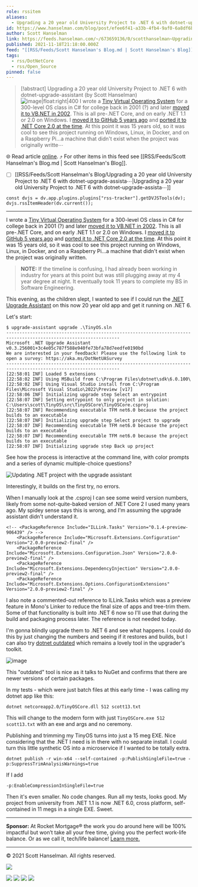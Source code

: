 ```yaml
---
role: rssitem
aliases:
  - Upgrading a 20 year old University Project to .NET 6 with dotnet-upgrade-assistant
id: https://www.hanselman.com/blog/post/efee6f41-a33b-4fb4-9af0-6a8df6b9539b
author: Scott Hanselman
link: https://feeds.hanselman.com/~/673659136/0/scotthanselman~Upgrading-a-year-old-University-Project-to-NET-with-dotnetupgradeassistant
published: 2021-11-18T21:18:00.000Z
feed: "[[RSS/Feeds/Scott Hanselman's Blog.md | Scott Hanselman's Blog]]"
tags:
  - rss/DotNetCore
  - rss/Open_Source
pinned: false
---
```


> [!abstract] Upgrading a 20 year old University Project to .NET 6 with dotnet-upgrade-assistant (by Scott Hanselman)
> ![image|float:right|400](https://www.hanselman.com/blog/content/binary/Windows-Live-Writer/16297583fa52_12B8A/image_102c9b35-682a-46ed-9bb3-3d313ddda313.png "Updating .NET project with the upgrade assistant") I wrote a [Tiny Virtual Operating System](https://www.hanselman.com/blog/rescuing-the-tiny-os-in-c) for a 300-level OS class in C# for college back in 2001 (?) and later [moved it to VB.NET in 2002](https://www.hanselman.com/blog/ive-ported-my-tiny-abstract-os-and-cpu-in-c-projectnbspfr). This is all pre-.NET Core, and on early .NET 1.1 or 2.0 on Windows. I [moved it to GitHub 5 years ago](https://github.com/shanselman/TinyOS) and [ported it to .NET Core 2.0 at the time](https://www.hanselman.com/blog/porting-a-15-year-old-net-11-virtual-cpu-tiny-operating-system-school-project-to-net-core-20). At this point it was 15 years old, so it was cool to see this project running on Windows, Linux, in Docker, and on a Raspberry Pi...a machine that didn't exist when the project was originally writte⋯

🌐 Read article [online](https://feeds.hanselman.com/~/673659136/0/scotthanselman~Upgrading-a-year-old-University-Project-to-NET-with-dotnetupgradeassistant). ⤴ For other items in this feed see [[RSS/Feeds/Scott Hanselman's Blog.md | Scott Hanselman's Blog]].

- [ ] [[RSS/Feeds/Scott Hanselman's Blog/Upgrading a 20 year old University Project to ․NET 6 with dotnet-upgrade-assista⋯|Upgrading a 20 year old University Project to ․NET 6 with dotnet-upgrade-assista⋯]]

~~~dataviewjs
const dvjs = dv.app.plugins.plugins["rss-tracker"].getDVJSTools(dv);
dvjs.rssItemHeader(dv.current());
~~~

- - -

I wrote a [Tiny Virtual Operating System](https://feeds.hanselman.com/~/t/0/0/scotthanselman/~https://www.hanselman.com/blog/rescuing-the-tiny-os-in-c) for a 300-level OS class in C# for college back in 2001 (?) and later [moved it to VB.NET in 2002](https://feeds.hanselman.com/~/t/0/0/scotthanselman/~https://www.hanselman.com/blog/ive-ported-my-tiny-abstract-os-and-cpu-in-c-projectnbspfr). This is all pre-.NET Core, and on early .NET 1.1 or 2.0 on Windows. I [moved it to GitHub 5 years ago](https://feeds.hanselman.com/~/t/0/0/scotthanselman/~https://github.com/shanselman/TinyOS) and [ported it to .NET Core 2.0 at the time](https://feeds.hanselman.com/~/t/0/0/scotthanselman/~https://www.hanselman.com/blog/porting-a-15-year-old-net-11-virtual-cpu-tiny-operating-system-school-project-to-net-core-20). At this point it was 15 years old, so it was cool to see this project running on Windows, Linux, in Docker, and on a Raspberry Pi...a machine that didn't exist when the project was originally written.

> **NOTE:** If the timeline is confusing, I had already been working in industry for years at this point but was still plugging away at my 4 year degree at night. It eventually took 11 years to complete my BS in Software Engineering.

This evening, as the children slept, I wanted to see if I could run the [.NET Upgrade Assistant](https://feeds.hanselman.com/~/t/0/0/scotthanselman/~https://dotnet.microsoft.com/platform/upgrade-assistant) on this now 20 year old app and get it running on .NET 6.

Let's start:

```undefined
$ upgrade-assistant upgrade .\TinyOS.sln
-----------------------------------------------------------------------------------------------------------------
Microsoft .NET Upgrade Assistant v0.3.256001+3c4e05c787f588e940fe73bfa78d7eedfe0190bd
We are interested in your feedback! Please use the following link to open a survey: https://aka.ms/DotNetUASurvey
-----------------------------------------------------------------------------------------------------------------
[22:58:01 INF] Loaded 5 extensions
[22:58:02 INF] Using MSBuild from C:\Program Files\dotnet\sdk\6.0.100\
[22:58:02 INF] Using Visual Studio install from C:\Program Files\Microsoft Visual Studio\2022\Preview [v17]
[22:58:06 INF] Initializing upgrade step Select an entrypoint
[22:58:07 INF] Setting entrypoint to only project in solution: C:\Users\scott\TinyOS\src\TinyOSCore\TinyOSCore.csproj
[22:58:07 INF] Recommending executable TFM net6.0 because the project builds to an executable
[22:58:07 INF] Initializing upgrade step Select project to upgrade
[22:58:07 INF] Recommending executable TFM net6.0 because the project builds to an executable
[22:58:07 INF] Recommending executable TFM net6.0 because the project builds to an executable
[22:58:07 INF] Initializing upgrade step Back up project
```

See how the process is interactive at the command line, with color prompts and a series of dynamic multiple-choice questions?

![Updating .NET project with the upgrade assistant](https://www.hanselman.com/blog/content/binary/Windows-Live-Writer/16297583fa52_12B8A/image_102c9b35-682a-46ed-9bb3-3d313ddda313.png "Updating .NET project with the upgrade assistant")

Interestingly, it builds on the first try, no errors.

When I manually look at the .csproj I can see some weird version numbers, likely from some not-quite-baked version of .NET Core 2 I used many years ago. My spidey sense says this is wrong, and I'm assuming the upgrade assistant didn't understand it.

```undefined
<!-- <PackageReference Include="ILLink.Tasks" Version="0.1.4-preview-906439" /> -->
    <PackageReference Include="Microsoft.Extensions.Configuration" Version="2.0.0-preview2-final" />
    <PackageReference Include="Microsoft.Extensions.Configuration.Json" Version="2.0.0-preview2-final" />
    <PackageReference Include="Microsoft.Extensions.DependencyInjection" Version="2.0.0-preview2-final" />
    <PackageReference Include="Microsoft.Extensions.Options.ConfigurationExtensions" Version="2.0.0-preview2-final" />
```

I also note a commented-out reference to ILLink.Tasks which was a preview feature in Mono's Linker to reduce the final size of apps and tree-trim them. Some of that functionality is built into .NET 6 now so I'll use that during the build and packaging process later. The reference is not needed today.

I'm gonna blindly upgrade them to .NET 6 and see what happens. I could do this by just changing the numbers and seeing if it restores and builds, but I can also try [dotnet outdated](https://feeds.hanselman.com/~/t/0/0/scotthanselman/~https://www.hanselman.com/blog/your-dotnet-outdated-is-outdated-update-and-help-keep-your-net-projects-up-to-date) which remains a lovely tool in the upgrader's toolkit.

![image](https://www.hanselman.com/blog/content/binary/Windows-Live-Writer/16297583fa52_12B8A/image_4a71ee64-6bb1-4730-86f8-689475662465.png "image")

This "outdated" tool is nice as it talks to NuGet and confirms that there are newer versions of certain packages.

In my tests - which were just batch files at this early time - I was calling my dotnet app like this:

```undefined
dotnet netcoreapp2.0/TinyOSCore.dll 512 scott13.txt
```

This will change to the modern form with just `TinyOSCore.exe 512 scott13.txt` with an exe and args and no ceremony.

Publishing and trimming my TinyOS turns into just a 15 meg EXE. Nice considering that the .NET I need is in there with no separate install. I could turn this little synthetic OS into a microservice if I wanted to be totally extra.

```undefined
dotnet publish -r win-x64 --self-contained -p:PublishSingleFile=true -p:SuppressTrimAnalysisWarnings=true
```

If I add

```undefined
-p:EnableCompressionInSingleFile=true
```

Then it's even smaller. No code changes. Run all my tests, looks good. My project from university from .NET 1.1 is now .NET 6.0, cross platform, self-contained in 11 megs in a single EXE. Sweet.

---

**Sponsor:** At Rocket Mortgage® the work you do around here will be 100% impactful but won’t take all your free time, giving you the perfect work-life balance. Or as we call it, tech/life balance! [Learn more.](https://feeds.hanselman.com/~/t/0/0/scotthanselman/~https://hnsl.mn/3qVUu5O)

  

---

© 2021 Scott Hanselman. All rights reserved.  

![](https://feeds.hanselman.com/~/i/673659136/0/scotthanselman)

[![](https://assets.feedblitz.com/i/fblike20.png)](https://feeds.hanselman.com/_/28/673659136/scotthanselman "Like on Facebook") [![](https://assets.feedblitz.com/i/x.png)](https://feeds.hanselman.com/_/24/673659136/scotthanselman "Post to X.com") [![](https://assets.feedblitz.com/i/email20.png)](https://feeds.hanselman.com/_/19/673659136/scotthanselman "Subscribe by email") [![](https://assets.feedblitz.com/i/rss20.png)](https://feeds.hanselman.com/_/20/673659136/scotthanselman "Subscribe by RSS")
